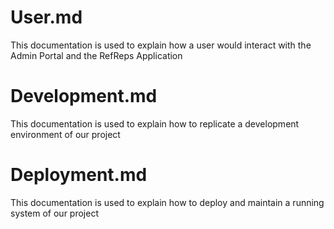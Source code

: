 # User.md
This documentation is used to explain how a user would interact with the Admin Portal and the RefReps Application

# Development.md
This documentation is used to explain how to replicate a development environment of our project

# Deployment.md
This documentation is used to explain how to deploy and maintain a running system of our project
